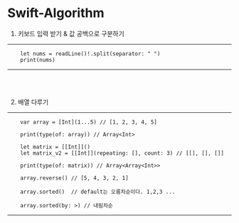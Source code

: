 # Swift-Algorithm

1. 키보드 입력 받기 & 값 공백으로 구분하기

***
```
    let nums = readLine()!.split(separator: " ")
    print(nums)
```
***
  
<br>
<br>

2. 배열 다루기

***
```
    var array = [Int](1...5) // [1, 2, 3, 4, 5]

    print(type(of: array)) // Array<Int>

    let matrix = [[Int]]()  
    let matrix_v2 = [[Int]](repeating: [], count: 3) // [[], [], []]

    print(type(of: matrix)) // Array<Array<Int>>

    array.reverse() // [5, 4, 3, 2, 1]

    array.sorted()  // default는 오름차순이다. 1,2,3 ...

    array.sorted(by: >) // 내림차순 
```
***

